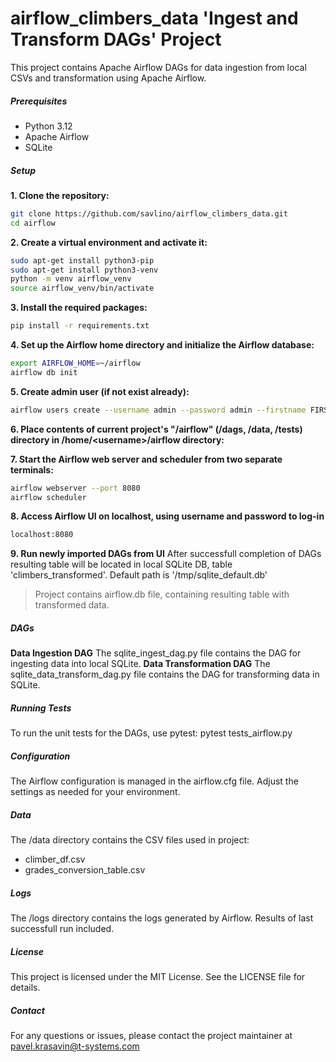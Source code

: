 # airflow_climbers_data 'Ingest and Transform DAGs' Project
This project contains Apache Airflow DAGs for data ingestion from local CSVs and transformation using Apache Airflow.

##### Prerequisites
- Python 3.12
- Apache Airflow
- SQLite

##### Setup
**1.	Clone the repository:**
```bash
git clone https://github.com/savlino/airflow_climbers_data.git
cd airflow
```
**2.	Create a virtual environment and activate it:**
```bash
sudo apt-get install python3-pip
sudo apt-get install python3-venv
python -m venv airflow_venv
source airflow_venv/bin/activate
```
**3.	Install the required packages:**
```bash
pip install -r requirements.txt
```
**4.	Set up the Airflow home directory and initialize the Airflow database:**
```bash
export AIRFLOW_HOME=~/airflow
airflow db init
```
**5.	Create admin user (if not exist already):**
```bash
airflow users create --username admin --password admin --firstname FIRST_NAME --lastname LAST_NAME --role Admin --email admin@example.com
```
**6.	Place contents of current project's "/airflow" (/dags, /data, /tests) directory in /home/\<username\>/airflow directory:**

**7.	Start the Airflow web server and scheduler from two separate terminals:**
```bash
airflow webserver --port 8080
airflow scheduler
```
**8.	Access Airflow UI on localhost, using username and password to log-in**
```html
localhost:8080
```
**9.	Run newly imported DAGs from UI**
After successfull completion of DAGs resulting table will be located in local SQLite DB, table 'climbers_transformed'.
Default path is '/tmp/sqlite_default.db'

> Project contains airflow.db file, containing resulting table with transformed data.

##### DAGs
**Data Ingestion DAG**
The sqlite_ingest_dag.py file contains the DAG for ingesting data into local SQLite.
**Data Transformation DAG**
The sqlite_data_transform_dag.py file contains the DAG for transforming data in SQLite.

##### Running Tests
To run the unit tests for the DAGs, use pytest:
pytest tests_airflow.py
##### Configuration
The Airflow configuration is managed in the airflow.cfg file. Adjust the settings as needed for your environment.
##### Data
The /data directory contains the CSV files used in project:
- climber_df.csv
- grades_conversion_table.csv

##### Logs
The /logs directory contains the logs generated by Airflow.
Results of last successfull run included.
##### License
This project is licensed under the MIT License. See the LICENSE file for details.
##### Contact
For any questions or issues, please contact the project maintainer at pavel.krasavin@t-systems.com
